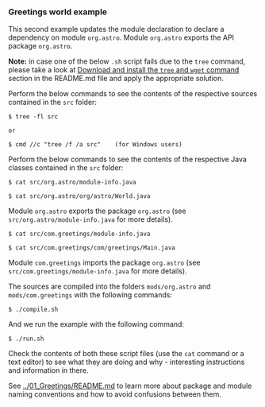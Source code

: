 ### Greetings world example

This second example updates the module declaration to declare a dependency on module `org.astro`. Module `org.astro` exports the API package `org.astro`. 

**Note:** in case one of the below `.sh` script fails due to the `tree` command, please take a look at [Download and install the `tree` and `wget` command](../../README.md) section in the README.md file and apply the appropriate solution.

Perform the below commands to see the contents of the respective sources contained in the `src` folder:
    
    $ tree -fl src

    or 

    $ cmd //c "tree /f /a src"    (for Windows users)

Perform the below commands to see the contents of the respective Java classes contained in the `src` folder:

    $ cat src/org.astro/module-info.java

    $ cat src/org.astro/org/astro/World.java

Module `org.astro` exports the package `org.astro` (see `src/org.astro/module-info.java` for more details).

    $ cat src/com.greetings/module-info.java

    $ cat src/com.greetings/com/greetings/Main.java

Module `com.greetings` imports the package `org.astro` (see `src/com.greetings/module-info.java` for more details).

The sources are compiled into the folders `mods/org.astro` and `mods/com.greetings` with the following commands:

    $ ./compile.sh
    
And we run the example with the following command:
    
    $ ./run.sh
    
Check the contents of both these script files (use the `cat` command or a text editor) to see what they are doing and why - interesting instructions and information in there.

See [../01_Greetings/README.md](../01_Greetings/README.md) to learn more about package and module naming conventions and how to avoid confusions between them.
